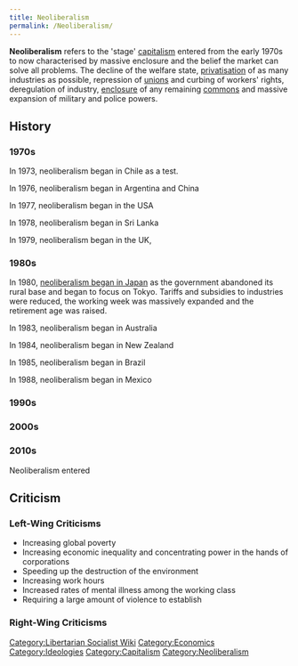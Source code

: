 ```yaml
---
title: Neoliberalism
permalink: /Neoliberalism/
---
```


**Neoliberalism** refers to the 'stage'
[capitalism](capitalism "wikilink") entered from the early 1970s to now
characterised by massive enclosure and the belief the market can solve
all problems. The decline of the welfare state,
[privatisation](privatisation "wikilink") of as many industries as
possible, repression of [unions](Trade_Union "wikilink") and curbing of
workers' rights, deregulation of industry,
[enclosure](enclosure "wikilink") of any remaining
[commons](commons "wikilink") and massive expansion of military and
police powers.

## History

### 1970s

In 1973, neoliberalism began in Chile as a test.

In 1976, neoliberalism began in Argentina and China

In 1977, neoliberalism began in the USA

In 1978, neoliberalism began in Sri Lanka

In 1979, neoliberalism began in the UK,

### 1980s

In 1980, [neoliberalism began in Japan](Japanese_Capitalism "wikilink")
as the government abandoned its rural base and began to focus on Tokyo.
Tariffs and subsidies to industries were reduced, the working week was
massively expanded and the retirement age was raised.

In 1983, neoliberalism began in Australia

In 1984, neoliberalism began in New Zealand

In 1985, neoliberalism began in Brazil

In 1988, neoliberalism began in Mexico

### 1990s

### 2000s

### 2010s

Neoliberalism entered

## Criticism

### Left-Wing Criticisms

- Increasing global poverty
- Increasing economic inequality and concentrating power in the hands of
  corporations
- Speeding up the destruction of the environment
- Increasing work hours
- Increased rates of mental illness among the working class
- Requiring a large amount of violence to establish

### Right-Wing Criticisms

[Category:Libertarian Socialist
Wiki](Category:Libertarian_Socialist_Wiki "wikilink")
[Category:Economics](Category:Economics "wikilink")
[Category:Ideologies](Category:Ideologies "wikilink")
[Category:Capitalism](Category:Capitalism "wikilink")
[Category:Neoliberalism](Category:Neoliberalism "wikilink")